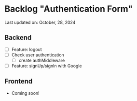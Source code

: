 # Backlog "Authentication Form"

Last updated on: October, 28, 2024

## Backend

- [ ] Feature: logout
- [ ] Check user authentication
  - [ ] create authMiddleware
- [ ] Feature: signUp/signIn with Google

## Frontend

- Coming soon!
